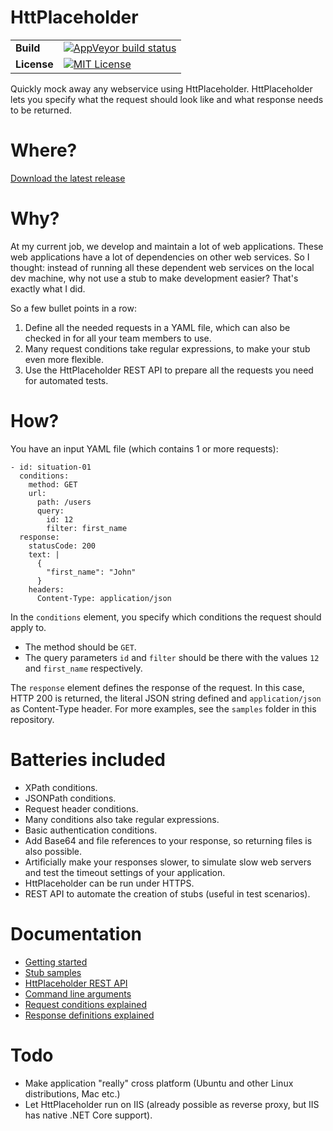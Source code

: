# HttPlaceholder

| | |
| --- | --- |
| **Build** | [![AppVeyor build status](https://ci.appveyor.com/api/projects/status/pq6hojs9bqbmjjy5?svg=true)](https://ci.appveyor.com/project/dukeofharen/httplaceholder) |
| **License** | [![MIT License](https://img.shields.io/:license-mit-green.svg)](https://opensource.org/licenses/MIT) |

Quickly mock away any webservice using HttPlaceholder. HttPlaceholder lets you specify what the request should look like and what response needs to be returned.

# Where?
[Download the latest release](https://github.com/dukeofharen/httplaceholder/releases/latest)

# Why?
At my current job, we develop and maintain a lot of web applications. These web applications have a lot of dependencies on other web services. So I thought: instead of running all these dependent web services on the local dev machine, why not use a stub to make development easier? That's exactly what I did.

So a few bullet points in a row:
1. Define all the needed requests in a YAML file, which can also be checked in for all your team members to use.
1. Many request conditions take regular expressions, to make your stub even more flexible.
1. Use the HttPlaceholder REST API to prepare all the requests you need for automated tests.

# How?
You have an input YAML file (which contains 1 or more requests):

```
- id: situation-01
  conditions:
    method: GET
    url:
      path: /users
      query:
        id: 12
        filter: first_name
  response:
    statusCode: 200
    text: |
      {
        "first_name": "John"
      }
    headers:
      Content-Type: application/json
```

In the `conditions` element, you specify which conditions the request should apply to.
- The method should be `GET`.
- The query parameters `id` and `filter` should be there with the values `12` and `first_name` respectively.

The `response` element defines the response of the request. In this case, HTTP 200 is returned, the literal JSON string defined and `application/json` as Content-Type header. For more examples, see the `samples` folder in this repository.

# Batteries included
- XPath conditions.
- JSONPath conditions.
- Request header conditions.
- Many conditions also take regular expressions.
- Basic authentication conditions.
- Add Base64 and file references to your response, so returning files is also possible.
- Artificially make your responses slower, to simulate slow web servers and test the timeout settings of your application.
- HttPlaceholder can be run under HTTPS.
- REST API to automate the creation of stubs (useful in test scenarios).

# Documentation

* [Getting started]()
* [Stub samples](docs/SAMPLES.md)
* [HttPlaceholder REST API]()
* [Command line arguments]()
* [Request conditions explained]()
* [Response definitions explained]()

# Todo
- Make application "really" cross platform (Ubuntu and other Linux distributions, Mac etc.)
- Let HttPlaceholder run on IIS (already possible as reverse proxy, but IIS has native .NET Core support).